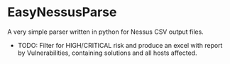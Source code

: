 # EasyNessusParse
A very simple parser written in python for Nessus CSV output files.

* TODO: Filter for HIGH/CRITICAL risk and produce an excel with report by Vulnerabilities, containing solutions and all hosts affected.
